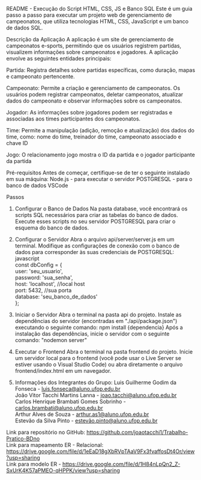 README - Execução do Script HTML, CSS, JS e Banco SQL
Este é um guia passo a passo para executar um projeto web de gerenciamento de campeonatos, que utiliza tecnologias HTML, CSS, JavaScript e um banco de dados SQL.

Descrição da Aplicação
A aplicação é um site de gerenciamento de campeonatos e-sports, permitindo que os usuários registrem partidas, visualizem informações sobre campeonatos e jogadores.
A aplicação envolve as seguintes entidades principais:

Partida: Registra detalhes sobre partidas específicas, como duração, mapas e campeonato pertencente.

Campeonato: Permite a criação e gerenciamento de campeonatos. Os usuários podem registrar campeonatos, deletar campeonatos, atualizar dados do campeonato e observar informações sobre os campeonatos.

Jogador: As informações sobre jogadores podem ser registradas e associadas aos times participantes dos campeonatos.

Time: Permite a manipulação (adição, remoção e atualização) dos dados do time, como: nome do time, treinador do time, campeonato associado e chave ID

Jogo: O relacionamento jogo mostra o ID da partida e o jogador participante da partida

Pré-requisitos
Antes de começar, certifique-se de ter o seguinte instalado em sua máquina:
Node.js - para executar o servidor
POSTGRESQL - para o banco de dados
VSCode

Passos
1. Configurar o Banco de Dados
Na pasta database, você encontrará os scripts SQL necessários para criar as tabelas do banco de dados. Execute esses scripts no seu servidor POSTGRESQL para criar o esquema do banco de dados.

2. Configurar o Servidor
Abra o arquivo api/server/server.js em um terminal.
Modifique as configurações de conexão com o banco de dados para corresponder às suas credenciais de POSTGRESQL:  
javascript  
const dbConfig = {  
  user: 'seu_usuario',  
  password: 'sua_senha',  
  host: 'localhost', //local host  
  port: 5432, //sua porta  
  database: 'seu_banco_de_dados'  
};

4. Iniciar o Servidor
Abra o terminal na pasta api do projeto.
Instale as dependências do servidor (encontradas em "./api/package.json") executando o seguinte comando:
npm install {dependencia}
Após a instalação das dependências, inicie o servidor com o seguinte comando:
"nodemon server"

5. Executar o Frontend
Abra o terminal na pasta frontend do projeto.
Inicie um servidor local para o frontend (você pode usar o Live Server se estiver usando o Visual Studio Code) ou abra diretamente o arquivo frontend/index.html em um navegador.

6. Informações dos Integrantes do Grupo:
Luis Guilherme Godim da Fonseca - luis.fonseca@aluno.ufop.edu.br  
João Vitor Tacchi Martins Lanna - joao.tacchi@aluno.ufop.edu.br  
Carlos Henrique Brambati Gomes Sobrinho - carlos.brambati@aluno.ufop.edu.br  
Arthur Alves de Souza - arthur.as1@aluno.ufop.edu.br  
Estevão da Silva Pinto - estevão.pinto@aluno.ufop.edu.br  

Link para repositório no GitHub: https://github.com/joaotacchi1/Trabalho-Pratico-BDno  
Link para mapeamento ER - Relacional: https://drive.google.com/file/d/1eEaD18gXbRVpTAaV9Fx3fvaffosDt4Or/view?usp=sharing  
Link para modelo ER - https://drive.google.com/file/d/1H84nLpQn2_Z-SxUrK4K57aPMEO-qHPPK/view?usp=sharing  
